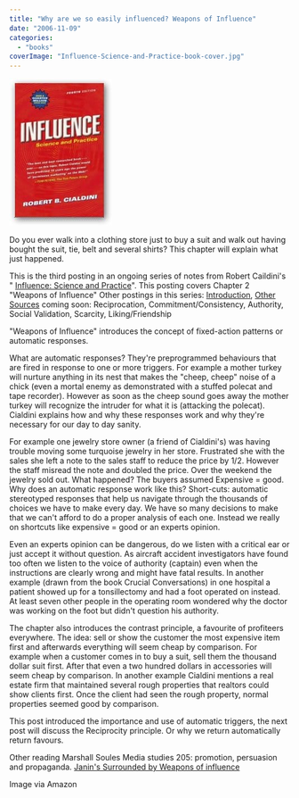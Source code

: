 ```yaml
---
title: "Why are we so easily influenced? Weapons of Influence"
date: "2006-11-09"
categories: 
  - "books"
coverImage: "Influence-Science-and-Practice-book-cover.jpg"
---
```


[![Influence- Science and Practice book cover](images/Influence-Science-and-Practice-book-cover.jpg)](https://www.amazon.com/gp/product/0321011473/&tag=notesfromatoo-20)

Do you ever walk into a clothing store just to buy a suit and walk out having bought the suit, tie, belt and several shirts? This chapter will explain what just happened.

This is the third posting in an ongoing series of notes from Robert Caildini's " [Influence: Science and Practice](https://www.amazon.com/gp/product/0321011473/&tag=notesfromatoo-20)". This posting covers Chapter 2 "Weapons of Influence" Other postings in this series: [Introduction](/blog/influence_why_a.html), [Other Sources](/blog/influence_scien.html) coming soon: Reciprocation, Commitment/Consistency, Authority, Social Validation, Scarcity, Liking/Friendship

"Weapons of Influence" introduces the concept of fixed-action patterns or automatic responses.

What are automatic responses? They're preprogrammed behaviours that are fired in response to one or more triggers. For example a mother turkey will nurture anything in its nest that makes the "cheep, cheep" noise of a chick (even a mortal enemy as demonstrated with a stuffed polecat and tape recorder). However as soon as the cheep sound goes away the mother turkey will recognize the intruder for what it is (attacking the polecat). Cialdini explains how and why these responses work and why they're necessary for our day to day sanity.

For example one jewelry store owner (a friend of Cialdini's) was having trouble moving some turquoise jewelry in her store. Frustrated she with the sales she left a note to the sales staff to reduce the price by 1/2. However the staff misread the note and doubled the price. Over the weekend the jewelry sold out. What happened? The buyers assumed Expensive = good. Why does an automatic response work like this? Short-cuts: automatic stereotyped responses that help us navigate through the thousands of choices we have to make every day. We have so many decisions to make that we can't afford to do a proper analysis of each one. Instead we really on shortcuts like expensive = good or an experts opinion.

Even an experts opinion can be dangerous, do we listen with a critical ear or just accept it without question. As aircraft accident investigators have found too often we listen to the voice of authority (captain) even when the instructions are clearly wrong and might have fatal results. In another example (drawn from the book Crucial Conversations) in one hospital a patient showed up for a tonsillectomy and had a foot operated on instead. At least seven other people in the operating room wondered why the doctor was working on the foot but didn't question his authority.

The chapter also introduces the contrast principle, a favourite of profiteers everywhere. The idea: sell or show the customer the most expensive item first and afterwards everything will seem cheap by comparison. For example when a customer comes in to buy a suit, sell them the thousand dollar suit first. After that even a two hundred dollars in accessories will seem cheap by comparison. In another example Cialdini mentions a real estate firm that maintained several rough properties that realtors could show clients first. Once the client had seen the rough property, normal properties seemed good by comparison.

This post introduced the importance and use of automatic triggers, the next post will discuss the Reciprocity principle. Or why we return automatically return favours.

Other reading Marshall Soules Media studies 205: promotion, persuasion and propaganda. [Janin's Surrounded by Weapons of influence](https://happening-here.blogspot.com/2006/01/surrounded-by-weapons-of-influence.html)

Image via Amazon
